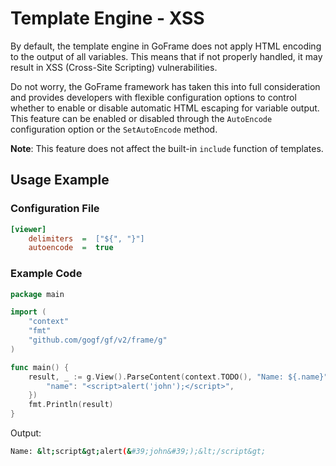 # Template Engine - XSS

By default, the template engine in GoFrame does not apply HTML encoding to the output of all variables. This means that if not properly handled, it may result in XSS (Cross-Site Scripting) vulnerabilities.

Do not worry, the GoFrame framework has taken this into full consideration and provides developers with flexible configuration options to control whether to enable or disable automatic HTML escaping for variable output. This feature can be enabled or disabled through the `AutoEncode` configuration option or the `SetAutoEncode` method.

**Note**: This feature does not affect the built-in `include` function of templates.

## Usage Example

### Configuration File

```ini
[viewer]
    delimiters  =  ["${", "}"]
    autoencode  =  true
```

### Example Code

```go
package main

import (
    "context"
    "fmt"
    "github.com/gogf/gf/v2/frame/g"
)

func main() {
    result, _ := g.View().ParseContent(context.TODO(), "Name: ${.name}", g.Map{
        "name": "<script>alert('john');</script>",
    })
    fmt.Println(result)
}
```

Output:

```bash
Name: &lt;script&gt;alert(&#39;john&#39;);&lt;/script&gt;
```
